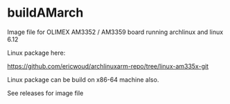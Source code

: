 # buildAMarch

Image file for OLIMEX AM3352 / AM3359 board running archlinux and linux 6.12

Linux package here:

https://github.com/ericwoud/archlinuxarm-repo/tree/linux-am335x-git

Linux package can be build on x86-64 machine also.

See releases for image file
